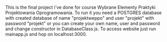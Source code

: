 This is the final project i've done for course Wybrane Elementy Praktyki Projektowania Oprogramowania. To run it you need a POSTGRES database with created database of name "projektweppo" and user "projekt" with password "projekt" or you can create your own name, user and password and change constructor in DatabaseClass.js.
To access website just run mainapp.js and hop on localhost:3000.